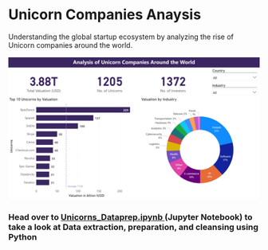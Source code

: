# Unicorn Companies Anaysis
Understanding the global startup ecosystem by analyzing the rise of Unicorn companies around the world.

![Dashboard screenshot](Unicorns_analysis.jpg "Page 1")

### Head over to <u> Unicorns_Dataprep.ipynb </u> (Jupyter Notebook) to take a look at Data extraction, preparation, and cleansing using Python
